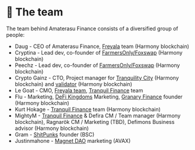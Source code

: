 # 🤝 The team

The team behind Amaterasu Finance consists of a diversified group of people:

* Daug - CEO of Amaterasu Finance, [Freyala](https://freyala.com) team (Harmony blockchain)
* Cryptina - Lead dev, co-founder of [FarmersOnly/Foxswap](https://www.foxswap.one/#/swap) (Harmony blockchain)
* Peechz - Lead dev, co-founder of [FarmersOnly/Foxswap](https://www.foxswap.one/#/swap) (Harmony blockchain)
* Crypto Gainz - CTO, Project manager for [Tranquility City](https://tranquilitycity.one) (Harmony blockchain) and [validator](https://staking.harmony.one/validators/mainnet/one100e8xnhclh9sth9l5jqnywgwfckpf56v4sxfzg) (Harmony blockchain)
* Le Goat - CMO, [Freyala team](https://freyala.com), [Tranquil Finance](https://www.tranquil.finance) team
* Flu - Marketing, [DeFi Kingdoms](https://defikingdoms.com) Marketing, [Granary Finance](https://discord.gg/EDgNsdMrDv) founder (Harmony blockchain)
* Kurt Hokage - [Tranquil Finance](https://www.tranquil.finance) team (Harmony blockchain)
* MightyM - [Tranquil Finance](https://www.tranquil.finance) & Defira CM / Team manager (Harmony blockchain), Ragnarök CM / Marketing (TBD), Defimons Business advisor (Harmony blockchain)
* Gram - [ShitPunks](https://www.shitpunks.com/home) founder (BSC)
* Justinmahone - [Magnet DAO](https://app.magnetdao.finance/#/dashboard) marketing (AVAX)
